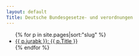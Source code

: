 ```yaml
---
layout: default
Title: Deutsche Bundesgesetze- und verordnungen
---
```


<ul>
{% for p in site.pages|sort:"slug" %}
	<li><a href=".{{ p.url|replace:"index.html","" }}">{{ p.jurabk }}: {{ p.Title }}</a></li>
{% endfor %}
</ul>

